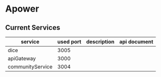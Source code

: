 # Apower
## Current Services
| service | used port | description | api document |
| --- | --- | --- | --- |
| dice | 3005 |
| apiGateway | 3000 |
| communityService | 3004 |